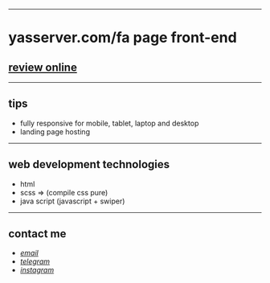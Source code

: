 
---

# yasserver.com/fa page front-end
## [review online](https://mohammad-zeynali.github.io/Yas-Server/)

---
## tips

* fully responsive for mobile, tablet, laptop and desktop
* landing page hosting

---
## web development technologies
* html 
* scss => (compile css pure)
* java script (javascript + swiper)
---
## contact me
* *[email](mailto:051.mhmdzynaly977@gmail.com)*
* *[telegram](https://t.me/zeynali2003/)*
* *[instagram](https://instagram.com/zeynali2003/)*

